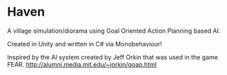 # Haven
A village simulation/diorama using Goal Oriented Action Planning based AI. 

Created in Unity and written in C# via Monobehaviour!

Inspired by the AI system created by Jeff Orkin that was used in the game FEAR.
http://alumni.media.mit.edu/~jorkin/goap.html
